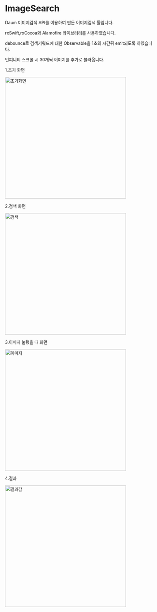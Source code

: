 # ImageSearch

Daum 이미지검색 API를 이용하여 만든 이미지검색 툴입니다.
 
rxSwift,rxCocoa와 Alamofire 라이브러리를 사용하였습니다.

debounce로 검색키워드에 대한 Observable을 1초의 시간뒤 emit되도록 하였습니다.

인피니티 스크롤 시 30개씩 이미지를 추가로 불러옵니다.




1.초기 화면




<img width="400" alt="초기화면" src="https://user-images.githubusercontent.com/37135479/108620367-24a64380-746f-11eb-90d6-ac85ee3a6a92.png">







2.검색 화면




<img width="400" alt="검색" src="https://user-images.githubusercontent.com/37135479/108620369-2839ca80-746f-11eb-974a-5e630ef441a9.png">







3.이미지 눌렀을 때 화면



<img width="400" alt="이미지" src="https://user-images.githubusercontent.com/37135479/108620374-2b34bb00-746f-11eb-9acc-fd3b77e12f79.png">







4.결과



<img width="400" alt="결과값" src="https://user-images.githubusercontent.com/37135479/108620379-2e2fab80-746f-11eb-84ec-fe8f2f8d0b77.png">
